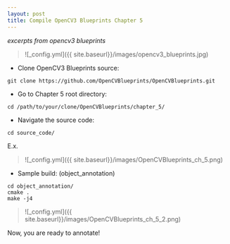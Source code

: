 ```yaml
---
layout: post
title: Compile OpenCV3 Blueprints Chapter 5
---
```


*excerpts from opencv3 blueprints*

>![_config.yml]({{ site.baseurl}}/images/opencv3_blueprints.jpg)

- Clone OpenCV3 Blueprints source:

```
git clone https://github.com/OpenCVBlueprints/OpenCVBlueprints.git
```

- Go to Chapter 5 root directory:

```
cd /path/to/your/clone/OpenCVBlueprints/chapter_5/
``` 

- Navigate the source code:

```
cd source_code/
```

E.x.

>![_config.yml]({{ site.baseurl}}/images/OpenCVBlueprints_ch_5.png)

- Sample build: (object_annotation)  
```
cd object_annotation/
cmake .
make -j4
```
>![_config.yml]({{ site.baseurl}}/images/OpenCVBlueprints_ch_5_2.png)

Now, you are ready to annotate!
